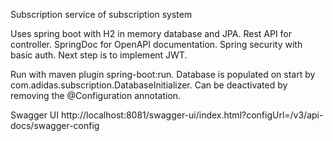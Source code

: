 Subscription service of subscription system

Uses spring boot with H2 in memory database and JPA.
Rest API for controller.
SpringDoc for OpenAPI documentation.
Spring security with basic auth. Next step is to implement JWT.

Run with maven plugin spring-boot:run.
Database is populated on start by com.adidas.subscription.DatabaseInitializer. Can be deactivated by removing the 
@Configuration annotation.

Swagger UI
http://localhost:8081/swagger-ui/index.html?configUrl=/v3/api-docs/swagger-config